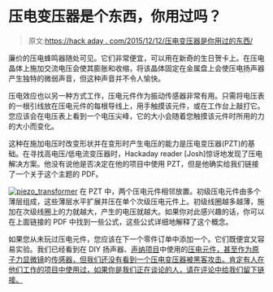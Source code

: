 # 压电变压器是个东西，你用过吗？

> 原文:[https://hack aday . com/2015/12/12/压电变压器是你用过的东西/](https://hackaday.com/2015/12/12/piezoelectric-transformers-are-a-thing-have-you-used-one/)

廉价的压电蜂鸣器随处可见。它们非常便宜，可以用在新奇的生日贺卡上。在压电晶体上施加交流电压会使其膨胀和收缩，将该晶体固定在金属盘上会使压电扬声器产生独特的微弱声音，但这种声音并不令人愉快。

压电效应也以另一种方式工作，压电元件作为振动传感器非常有用。只需将电压表的一根引线放在压电元件的每根导线上，用手触摸该元件，或在工作台上敲打它。您应该会在电压表上看到一个电压尖峰，它的大小会随着您触摸该元件时所用的力的大小而变化。

这种在施加电压时改变形状并在变形时产生电压的能力是压电变压器(PZT)的基础。在寻找高电压/低电流变压器时，Hackaday reader [Josh]惊讶地发现了压电解决方案。他没有说他是否决定在他的项目中使用 PZT，但是他确实给我们链接了一个关于这个主题的 PDF。

[![piezo_transformer](../Images/a25f22fe8abb62b01686dc24643a62e7.png)](https://hackaday.com/wp-content/uploads/2015/12/piezo_transformer.png) 在 PZT 中，两个压电元件相邻放置。初级压电元件由多个薄层组成，这些薄层水平扩展并压在单个次级压电元件上。初级线圈越多越薄，施加在次级线圈上的力就越大，产生的电压就越大。如果你对此感兴趣的话，你可以在上面链接的 PDF 中找到一些公式，这些公式详细地解释了这个概念。

如果您从未玩过压电元件，您应该在下一个零件订单中添加一个。它们既便宜又容易实验。我们已经看到在 DIY 扬声器、[声纳项目](http://hackaday.com/2015/01/26/sonar-built-from-piezo-and-microphone/)中使用的[压电元件，甚至作为原子力显微镜](http://hackaday.com/2012/09/15/how-to-make-your-own-piezoelectric-speaker/)的[传感器，但我们还没有看到一个压电变压器被黑客攻击。肯定有人在他们工作的项目中使用过，如果你是我们正在谈论的人，请在评论中给我们留下链接。](http://hackaday.com/2015/08/22/building-an-atomic-force-microscope-on-the-cheap/)